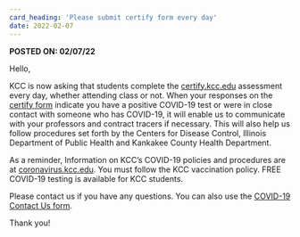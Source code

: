 ```yaml
---
card_heading: 'Please submit certify form every day'
date: 2022-02-07
---
```


**POSTED ON: 02/07/22**

Hello,

KCC is now asking that students complete the [certify.kcc.edu](https://certify.kcc.edu/) assessment every day, 
whether attending class or not. When your responses on the [certify form](https://certify.kcc.edu/) indicate you 
have a positive COVID-19 test or were in close contact with someone who has COVID-19, it will enable us to 
communicate with your professors and contract tracers if necessary. This will also help us follow procedures set 
forth by the Centers for Disease Control, Illinois Department of Public Health and Kankakee County Health Department.

As a reminder, Information on KCC’s COVID-19 policies and procedures are at 
[coronavirus.kcc.edu](https://coronavirus.kcc.edu/). You must follow the KCC vaccination policy. 
FREE COVID-19 testing is available for KCC students.

Please contact us if you have any questions. You can also use the 
[COVID-19 Contact Us form](https://coronavirus.kcc.edu/contact-us/).

Thank you!
